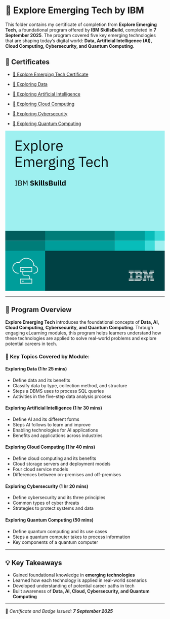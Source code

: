 # 🚀 Explore Emerging Tech by IBM

This folder contains my certificate of completion from **Explore Emerging Tech**, a foundational program offered by **IBM SkillsBuild**, completed in **7 September 2025**. The program covered five key emerging technologies that are shaping today’s digital world: **Data, Artificial Intelligence (AI), Cloud Computing, Cybersecurity, and Quantum Computing**.

## 📜 Certificates

- [📄 Explore Emerging Tech Certificate](https://github.com/Hurairiam/certifications/blob/main/Explore%20Emerging%20Tech%20by%20IBM/Explore%20Emerging%20Tech%20Certificate.pdf)  


- [📄 Exploring Data](https://github.com/Hurairiam/certifications/blob/main/Explore%20Emerging%20Tech%20by%20IBM/Exploring%20Data%20Certificate.pdf)  
- [📄 Exploring Artificial Intelligence](https://github.com/Hurairiam/certifications/blob/main/Explore%20Emerging%20Tech%20by%20IBM/Exploring%20AI%20Certificate.pdf)  
- [📄 Exploring Cloud Computing](https://github.com/Hurairiam/certifications/blob/main/Explore%20Emerging%20Tech%20by%20IBM/Exploring%20Cloud%20Computing%20Certificate.pdf)  
- [📄 Exploring Cybersecurity](https://github.com/Hurairiam/certifications/blob/main/Explore%20Emerging%20Tech%20by%20IBM/Exploring%20Cybersecurity%20Certificate.pdf)  
- [📄 Exploring Quantum Computing](https://github.com/Hurairiam/certifications/blob/main/Explore%20Emerging%20Tech%20by%20IBM/Exploring%20Quantum%20Computing%20Certificate.pdf)  

![Badge](https://github.com/Hurairiam/certifications/blob/main/Explore%20Emerging%20Tech%20by%20IBM/Explore%20Emerging%20Tech%20Badge.png)

---

## 🧠 Program Overview

**Explore Emerging Tech** introduces the foundational concepts of **Data, AI, Cloud Computing, Cybersecurity, and Quantum Computing**. Through engaging eLearning modules, this program helps learners understand how these technologies are applied to solve real-world problems and explore potential careers in tech.

### 📘 Key Topics Covered by Module:

#### Exploring Data (1 hr 25 mins)
- Define data and its benefits  
- Classify data by type, collection method, and structure  
- Steps a DBMS uses to process SQL queries  
- Activities in the five-step data analysis process  

#### Exploring Artificial Intelligence (1 hr 30 mins)
- Define AI and its different forms  
- Steps AI follows to learn and improve  
- Enabling technologies for AI applications  
- Benefits and applications across industries  

#### Exploring Cloud Computing (1 hr 40 mins)
- Define cloud computing and its benefits  
- Cloud storage servers and deployment models  
- Four cloud service models  
- Differences between on-premises and off-premises  

#### Exploring Cybersecurity (1 hr 20 mins)
- Define cybersecurity and its three principles  
- Common types of cyber threats  
- Strategies to protect systems and data  

#### Exploring Quantum Computing (50 mins)
- Define quantum computing and its use cases  
- Steps a quantum computer takes to process information  
- Key components of a quantum computer  

---

## 💡 Key Takeaways
- Gained foundational knowledge in **emerging technologies**  
- Learned how each technology is applied in real-world scenarios  
- Developed understanding of potential career paths in tech  
- Built awareness of **Data, AI, Cloud, Cybersecurity, and Quantum Computing**  

---

📌 _Certificate and Badge Issued: **7 September 2025**_  

